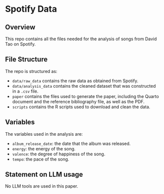 # Spotify Data

## Overview

This repo contains all the files needed for the analysis of songs from David Tao on Spotify.


## File Structure

The repo is structured as:

-   `data/raw_data` contains the raw data as obtained from Spotify.
-   `data/analysis_data` contains the cleaned dataset that was constructed in a `.csv` file.
-   `paper` contains the files used to generate the paper, including the Quarto document and the reference bibliography file, as well as the PDF. 
-   `scripts` contains the R scripts used to download and clean the data.


## Variables

The variables used in the analysis are:

-   `album_release_date`: the date that the album was released.
-   `energy`: the energy of the song.
-   `valence`: the degree of happiness of the song.
-   `tempo`: the pace of the song.


## Statement on LLM usage

No LLM tools are used in this paper.
